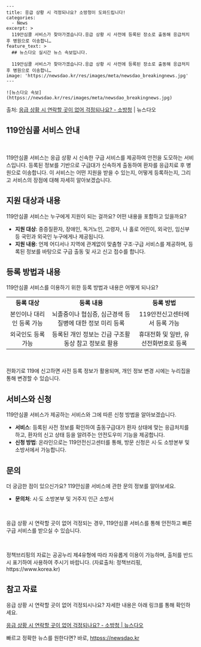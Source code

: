     ---
    title: 응급 상황 시 걱정되나요? 소방청이 도와드립니다!
    categories:
      - News
    excerpt: >
      119안심콜 서비스가 찾아가겠습니다.응급 상황 시 사전에 등록된 장소로 출동해 응급처치 후 병원으로 이송합니…
    feature_text: >
      ## 뉴스다오 실시간 뉴스 속보입니다.
    
      119안심콜 서비스가 찾아가겠습니다.응급 상황 시 사전에 등록된 장소로 출동해 응급처치 후 병원으로 이송합니…
    image: 'https://newsdao.kr/res/images/meta/newsdao_breakingnews.jpg'
    ---
    
    ![뉴스다오 속보](httpss://newsdao.kr/res/images/meta/newsdao_breakingnews.jpg)

<p>출처: <a href="httpss://newsdao.kr/2735" rel="dofollow">응급 상황 시 연락할 곳이 없어 걱정되나요? - 소방청</a> | 뉴스다오</p>

<h2 data-ke-size="size26">119안심콜 서비스 안내</h2>
<p data-ke-size="size16">&nbsp;</p>
119안심콜 서비스는 응급 상황 시 신속한 구급 서비스를 제공하여 안전을 도모하는 서비스입니다. 등록된 정보를 기반으로 구급대가 신속하게 출동하여 환자를 응급치료 후 병원으로 이송합니다. 이 서비스는 어떤 지원을 받을 수 있는지, 어떻게 등록하는지, 그리고 서비스의 장점에 대해 자세히 알아보겠습니다.

<h2 data-ke-size="size24">지원 대상과 내용</h2>
<p data-ke-size="size16">119안심콜 서비스는 누구에게 지원이 되는 걸까요? 어떤 내용을 포함하고 있을까요?</p>

<ul>
  <li><b>지원 대상</b>: 중증질환자, 장애인, 독거노인, 고령자, 나 홀로 어린이, 외국인, 임신부 등 국민과 외국인 누구에게나 제공됩니다.</li>
  <li><b>지원 내용</b>: 언제 어디서나 지역에 관계없이 맞춤형 구조·구급 서비스를 제공하며, 등록된 정보를 바탕으로 구급 출동 및 사고 신고 접수를 합니다.</li>
</ul>

<h2 data-ke-size="size24">등록 방법과 내용</h2>
<p data-ke-size="size16">119안심콜 서비스를 이용하기 위한 등록 방법과 내용은 어떻게 되나요?</p>

<table>
  <tr>
    <td style="text-align: center; height: 17px;"><b>등록 대상</b></td>
    <td style="text-align: center; height: 17px;"><b>등록 내용</b></td>
    <td style="text-align: center; height: 17px;"><b>등록 방법</b></td>
  </tr>
  <tr>
    <td style="text-align: center; height: 17px;">본인이나 대리인 등록 가능</td>
    <td style="text-align: center; height: 17px;">뇌졸중이나 협심증, 심근경색 등 질병에 대한 정보 미리 등록</td>
    <td style="text-align: center; height: 17px;">119안전신고센터에서 등록 가능</td>
  </tr>
  <tr>
    <td style="text-align: center; height: 17px;">외국인도 등록 가능</td>
    <td style="text-align: center; height: 17px;">등록된 개인 정보는 긴급 구조활동상 참고 정보로 활용</td>
    <td style="text-align: center; height: 17px;">휴대전화 및 일반, 유선전화번호로 등록</td>
  </tr>
</table>

<p data-ke-size="size16">&nbsp;</p>
<p data-ke-size="size16">전화기로 119에 신고하면 사전 등록 정보가 활용되며, 개인 정보 변경 시에는 누리집을 통해 변경할 수 있습니다.</p>

<h2 data-ke-size="size24">서비스와 신청</h2>
<p data-ke-size="size16">119안심콜 서비스가 제공하는 서비스와 그에 따른 신청 방법을 알아보겠습니다.</p>

<ul>
  <li><b>서비스</b>: 등록된 사전 정보를 확인하여 출동구급대가 환자 상태에 맞는 응급처치를 하고, 환자의 신고 상태 등을 알려주는 안전도우미 기능을 제공합니다.</li>
  <li><b>신청 방법</b>: 온라인으로는 119안전신고센터를 통해, 방문 신청은 시·도 소방본부 및 소방서에서 가능합니다.</li>
</ul>

<h2 data-ke-size="size24">문의</h2>
<p data-ke-size="size16">더 궁금한 점이 있으신가요? 119안심콜 서비스에 관한 문의 정보를 알아보세요.</p>

<ul>
  <li><b>문의처</b>: 시·도 소방본부 및 거주지 인근 소방서</li>
</ul>

<p data-ke-size="size16">&nbsp;</p>
<p data-ke-size="size16">응급 상황 시 연락할 곳이 없어 걱정되는 경우, 119안심콜 서비스를 통해 안전하고 빠른 구급 서비스를 받으실 수 있습니다.</p>
<p data-ke-size="size16">&nbsp;</p>
<footer>정책브리핑의 자료는 공공누리 제4유형에 따라 자유롭게 이용이 가능하며, 출처를 반드시 표기하여 사용하여 주시기 바랍니다. (자료출처: 정책브리핑, https://www.korea.kr)</footer>
<h2 data-ke-size="size26">참고 자료</h2>
<p data-ke-size="size16">응급 상황 시 연락할 곳이 없어 걱정되시나요? 자세한 내용은 아래 링크를 통해 확인하세요.</p>
<a href="httpss://newsdao.kr/2735">응급 상황 시 연락할 곳이 없어 걱정되나요? - 소방청 | 뉴스다오</a> 

빠르고 정확한 뉴스를 원한다면? 바로, <a href="httpss://newsdao.kr" rel="dofollow">httpss://newsdao.kr</a>


    